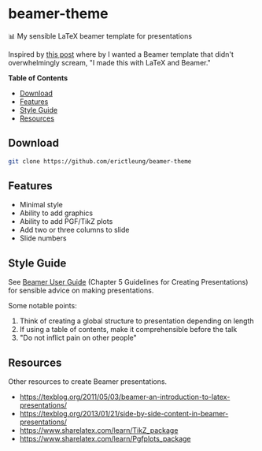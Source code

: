 beamer-theme
============

:bar_chart: My sensible LaTeX beamer template for presentations

Inspired by [this post](https://tex.stackexchange.com/a/158657) where by I
wanted a Beamer template that didn't overwhelmingly scream, "I made this with
LaTeX and Beamer."

**Table of Contents**

- [Download](#download)
- [Features](#features)
- [Style Guide](#style-guide)
- [Resources](#resources)

Download
--------

```bash
git clone https://github.com/erictleung/beamer-theme
```

Features
--------

- Minimal style
- Ability to add graphics
- Ability to add PGF/TikZ plots
- Add two or three columns to slide
- Slide numbers

Style Guide
-----------

See [Beamer User Guide][beamerguide] (Chapter 5 Guidelines for Creating
Presentations) for sensible advice on making presentations.

Some notable points:

1. Think of creating a global structure to presentation depending on length
2. If using a table of contents, make it comprehensible before the talk
3. "Do not inflict pain on other people"

[beamerguide]: http://tug.ctan.org/macros/latex/contrib/beamer/doc/beameruserguide.pdf

Resources
---------

Other resources to create Beamer presentations.

- https://texblog.org/2011/05/03/beamer-an-introduction-to-latex-presentations/
- https://texblog.org/2013/01/21/side-by-side-content-in-beamer-presentations/
- https://www.sharelatex.com/learn/TikZ_package
- https://www.sharelatex.com/learn/Pgfplots_package

